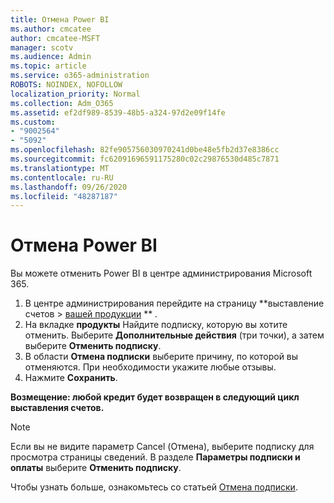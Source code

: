 ```yaml
---
title: Отмена Power BI
ms.author: cmcatee
author: cmcatee-MSFT
manager: scotv
ms.audience: Admin
ms.topic: article
ms.service: o365-administration
ROBOTS: NOINDEX, NOFOLLOW
localization_priority: Normal
ms.collection: Adm_O365
ms.assetid: ef2df989-8539-48b5-a324-97d2e09f14fe
ms.custom:
- "9002564"
- "5092"
ms.openlocfilehash: 82fe905756030970241d0be48e5fb2d37e8386cc
ms.sourcegitcommit: fc62091696591175280c02c29876530d485c7871
ms.translationtype: MT
ms.contentlocale: ru-RU
ms.lasthandoff: 09/26/2020
ms.locfileid: "48287187"
---
```

# <a name="cancel-power-bi"></a>Отмена Power BI

Вы можете отменить Power BI в центре администрирования Microsoft 365.

1. В центре администрирования перейдите на страницу **выставление счетов > [вашей продукции](https://go.microsoft.com/fwlink/p/?linkid=842054) ** .
2. На вкладке **продукты** Найдите подписку, которую вы хотите отменить. Выберите **Дополнительные действия** (три точки), а затем выберите **Отменить подписку**.
3. В области **Отмена подписки** выберите причину, по которой вы отменяются. При необходимости укажите любые отзывы.
4. Нажмите **Сохранить**.

**Возмещение: любой кредит будет возвращен в следующий цикл выставления счетов.**

> [!NOTE]
> Если вы не видите параметр Cancel (Отмена), выберите подписку для просмотра страницы сведений. В разделе **Параметры подписки и оплаты** выберите **Отменить подписку**.

Чтобы узнать больше, ознакомьтесь со статьей [Отмена подписки](https://docs.microsoft.com/microsoft-365/commerce/subscriptions/cancel-your-subscription).
